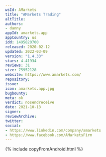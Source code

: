 ```yaml
---
wsId: AMarkets
title: "AMarkets Trading"
altTitle: 
authors:
- danny
appId: amarkets.app
appCountry: us
idd: 1495820700
released: 2020-02-12
updated: 2022-03-09
version: "1.4.33"
stars: 4.41934
reviews: 31
size: 75952128
website: https://www.amarkets.com/
repository: 
issue: 
icon: amarkets.app.jpg
bugbounty: 
meta: ok
verdict: nosendreceive
date: 2021-10-13
signer: 
reviewArchive:
twitter: 
social:
- https://www.linkedin.com/company/amarkets
- https://www.facebook.com/AMarketsFirm
---
```


{% include copyFromAndroid.html %}
